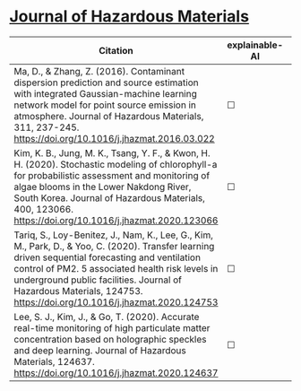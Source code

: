 # [Journal of Hazardous Materials](https://www.journals.elsevier.com/journal-of-hazardous-materials)


| Citation           | explainable-AI | data   | code | hybrid |   reviews  |
|--------------------|----------------|--------|------|--------|------------|
| Ma, D., & Zhang, Z. (2016). Contaminant dispersion prediction and source estimation with integrated Gaussian-machine learning network model for point source emission in atmosphere. Journal of Hazardous Materials, 311, 237-245. https://doi.org/10.1016/j.jhazmat.2016.03.022  |   &#9744;   | &#9744; | &#9744; | &#9744;  |  |
| Kim, K. B., Jung, M. K., Tsang, Y. F., & Kwon, H. H. (2020). Stochastic modeling of chlorophyll-a for probabilistic assessment and monitoring of algae blooms in the Lower Nakdong River, South Korea. Journal of Hazardous Materials, 400, 123066. https://doi.org/10.1016/j.jhazmat.2020.123066 |  &#9744;   | &#9744; | &#9744; | &#9744;  |  |
| Tariq, S., Loy-Benitez, J., Nam, K., Lee, G., Kim, M., Park, D., & Yoo, C. (2020). Transfer learning driven sequential forecasting and ventilation control of PM2. 5 associated health risk levels in underground public facilities. Journal of Hazardous Materials, 124753. https://doi.org/10.1016/j.jhazmat.2020.124753   |   &#9744;   | &#9744; | &#9744; | &#9744;  |  |
| Lee, S. J., Kim, J., & Go, T. (2020). Accurate real-time monitoring of high particulate matter concentration based on holographic speckles and deep learning. Journal of Hazardous Materials, 124637. https://doi.org/10.1016/j.jhazmat.2020.124637  |   &#9744;   | &#9744; | &#9744; | &#9744;  |  |